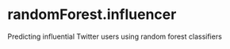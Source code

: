 randomForest.influencer
=======================

Predicting influential Twitter users using random forest classifiers


